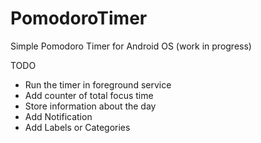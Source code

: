 # PomodoroTimer

Simple Pomodoro Timer for Android OS (work in progress)

  TODO
  - Run the timer in foreground service
  - Add counter of total focus time
  - Store information about the day
  - Add Notification
  - Add Labels or Categories
